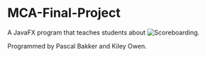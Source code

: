 # MCA-Final-Project

A JavaFX program that teaches students about ![Scoreboarding](https://en.wikipedia.org/wiki/Scoreboarding). 

Programmed by Pascal Bakker and Kiley Owen. 
